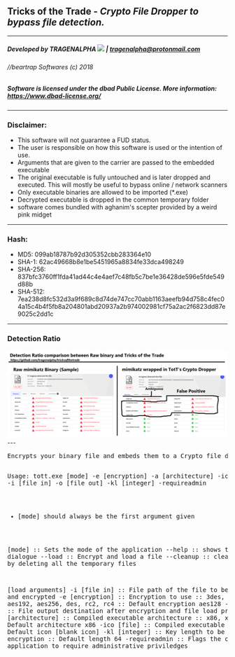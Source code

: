 ## Tricks of the Trade - <i>Crypto File Dropper to bypass file detection.</i>
---
##### <b>Developed by TRAGENALPHA</b> <img src="https://raw.githubusercontent.com/tragenalpha/tragenalpha.github.io/master/flare002.png"/> | tragenalpha@protonmail.com
###### //beartrap Softwares (c) 2018

##### Software is licensed under the <i><b>dbad Public License</b></i>. More information: <i><a href="https://www.dbad-license.org/"> https://www.dbad-license.org/</a></i>
---
### <b>Disclaimer:</b>
* This software will not guarantee a FUD status.
* The user is responsible on how this software is used or the intention of use.
* Arguments that are given to the carrier are passed to the embedded executable
* The original executable is fully untouched and is later dropped and executed. This will mostly be useful to bypass online / network scanners
* Only executable binaries are allowed to be imported (*.exe)
* Decrypted executable is dropped in the common temporary folder
* software comes bundled with aghanim's scepter provided by a weird pink midget

---
### Hash:
* MD5: 099ab18787b92d305352cbb283364e10
* SHA-1: 62ac49668b8e1be5451965a8834fe33dca498249
* SHA-256: 837bfc3760ff1fda41ad44c4e4aef7c48fb5c7be1e36428de596e5fde549d88b
* SHA-512: 7ea238d8fc532d3a9f689c8d74de747cc70abb1163aeefb94d758c4fec04a15c4b4f5fb8a204801abd20937a2b974002981cf75a2ac2f6823dd87e9025c2dd1c
---
### Detection Ratio
<img src="ratio.png">
---
<pre>
Encrypts your binary file and embeds them to a Crypto file dropper to bypass detection.

Usage: tott.exe [mode] -e [encryption] -a [architecture] -ico [file] -i [file in] -o [file out] -kl [integer] -requireadmin
 * [mode] should always be the first argument given

[mode] :: Sets the mode of the application
--help :: shows the help dialogue
--load  :: Encrypt and load a file
--cleanup :: clear up space by deleting all the temporary files

[load arguments]
-i [file in] :: File path of the file to be loaded and encrypted
-e [encryption] :: Encryption to use :: 3des, aes128, aes192, aes256, des, rc2, rc4 :: Default encryption aes128
-o [file out] :: File output destination after encryption and file load process
-a [architecture] :: Compiled executable architecture :: x86, x64 :: Default architecture x86
-ico [file] :: Compiled executable icon :: Default icon [blank icon]
-kl [integer] :: Key length to be used for the encryption :: Default length 64
-requireadmin :: Flags the compiled application to require administrative priviledges
</pre>